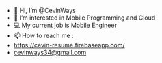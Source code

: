 - 👋 Hi, I’m @CevinWays
- 👀 I’m interested in Mobile Programming and Cloud
- 💻 My current job is Mobile Engineer
- 📫 How to reach me : 
-   https://cevin-resume.firebaseapp.com/
-   cevinways34@gmail.com
